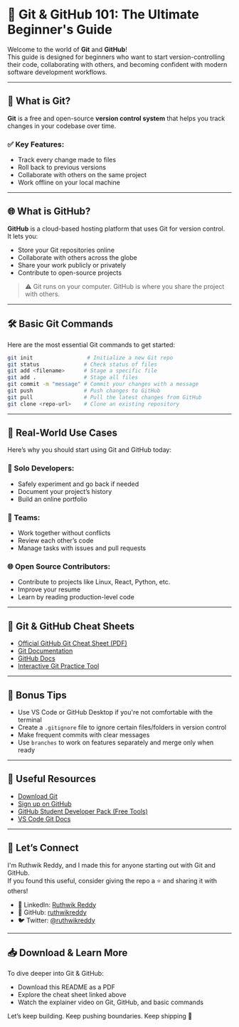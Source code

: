 # 🚀 Git & GitHub 101: The Ultimate Beginner's Guide

Welcome to the world of **Git** and **GitHub**!  
This guide is designed for beginners who want to start version-controlling their code, collaborating with others, and becoming confident with modern software development workflows.

---

## 📌 What is Git?

**Git** is a free and open-source **version control system** that helps you track changes in your codebase over time.

### ✅ Key Features:
- Track every change made to files
- Roll back to previous versions
- Collaborate with others on the same project
- Work offline on your local machine

---

## 🌐 What is GitHub?

**GitHub** is a cloud-based hosting platform that uses Git for version control.  
It lets you:
- Store your Git repositories online
- Collaborate with others across the globe
- Share your work publicly or privately
- Contribute to open-source projects

> ⚠️ Git runs on your computer. GitHub is where you share the project with others.

---

## 🛠️ Basic Git Commands

Here are the most essential Git commands to get started:

```bash
git init                 # Initialize a new Git repo
git status              # Check status of files
git add <filename>      # Stage a specific file
git add .               # Stage all files
git commit -m "message" # Commit your changes with a message
git push                # Push changes to GitHub
git pull                # Pull the latest changes from GitHub
git clone <repo-url>    # Clone an existing repository
```

---

## 🧪 Real-World Use Cases

Here’s why you should start using Git and GitHub today:

### 🌱 Solo Developers:
- Safely experiment and go back if needed  
- Document your project’s history  
- Build an online portfolio  

### 🤝 Teams:
- Work together without conflicts  
- Review each other’s code  
- Manage tasks with issues and pull requests  

### 🌐 Open Source Contributors:
- Contribute to projects like Linux, React, Python, etc.  
- Improve your resume  
- Learn by reading production-level code  

---

## 📄 Git & GitHub Cheat Sheets

- [Official GitHub Git Cheat Sheet (PDF)](https://education.github.com/git-cheat-sheet-education.pdf)  
- [Git Documentation](https://git-scm.com/docs)  
- [GitHub Docs](https://docs.github.com/en)  
- [Interactive Git Practice Tool](https://learngitbranching.js.org/)  

---

## 🧠 Bonus Tips

- Use VS Code or GitHub Desktop if you're not comfortable with the terminal  
- Create a `.gitignore` file to ignore certain files/folders in version control  
- Make frequent commits with clear messages  
- Use `branches` to work on features separately and merge only when ready  

---

## 🧰 Useful Resources

- [Download Git](https://git-scm.com/downloads)  
- [Sign up on GitHub](https://github.com/join)  
- [GitHub Student Developer Pack (Free Tools)](https://education.github.com/pack)  
- [VS Code Git Docs](https://code.visualstudio.com/docs/sourcecontrol/intro)  

---

## 🙌 Let’s Connect

I'm Ruthwik Reddy, and I made this for anyone starting out with Git and GitHub.  
If you found this useful, consider giving the repo a ⭐️ and sharing it with others!

- 🔗 LinkedIn: [Ruthwik Reddy](https://www.linkedin.com/in/ruthwikreddy)  
- 🐙 GitHub: [ruthwikreddy](https://github.com/ruthwikreddy)  
- 🐦 Twitter: [@ruthwikreddy](https://twitter.com/)  

---

## 📥 Download & Learn More

To dive deeper into Git & GitHub:
- Download this README as a PDF  
- Explore the cheat sheet linked above  
- Watch the explainer video on Git, GitHub, and basic commands

Let’s keep building. Keep pushing boundaries. Keep shipping 🚀
